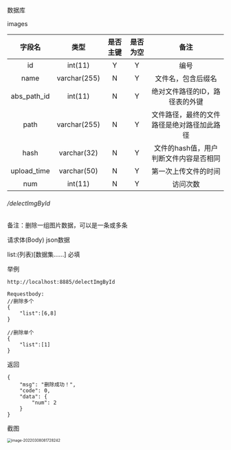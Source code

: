 数据库

images

| 字段名 |  类型   | 是否主键 | 是否为空 | 备注 |
| :----: | :-----: | :------: | :------: | :--: |
|   id   | int(11) |    Y     |    Y     | 编号 |
|name|varchar(255)|N|Y|文件名，包含后缀名|
|abs_path_id|int(11)|N|Y|绝对文件路径的ID，路径表的外键|
|path|varchar(255)|N|Y|文件路径，最终的文件路径是绝对路径加此路径|
|hash|varchar(32)|N|Y|文件的hash值，用户判断文件内容是否相同|
|upload_time|varchar(50)|N|Y|第一次上传文件的时间|
|num|int(11)|N|Y|访问次数|



###### /delectImgById

备注：删除一组图片数据，可以是一条或多条

请求体(Body) json数据

list:(列表)[数据集……] 必填

举例

```apl
http://localhost:8885/delectImgById

Requestbody:
//删除多个
{
    "list":[6,8]
}

//删除单个
{
    "list":[1]
}
```



返回

```apl
{
    "msg": "删除成功！",
    "code": 0,
    "data": {
        "num": 2
    }
}
```



截图

<img src="C:\Users\15675\AppData\Roaming\Typora\typora-user-images\image-20220308081728242.png" alt="image-20220308081728242" style="zoom:60%;" />
